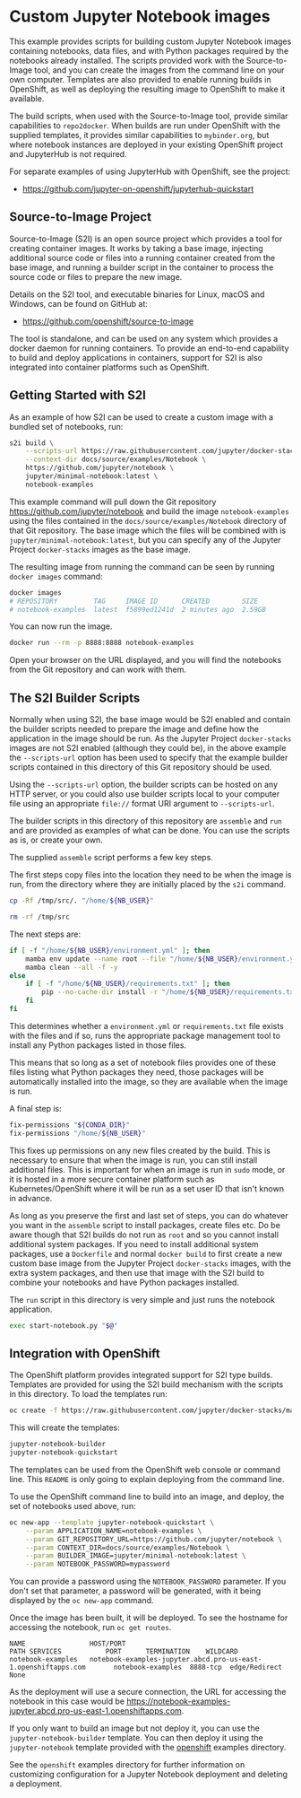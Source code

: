 # Custom Jupyter Notebook images

This example provides scripts for building custom Jupyter Notebook images containing notebooks, data files, and with Python packages required by the notebooks already installed.
The scripts provided work with the Source-to-Image tool, and you can create the images from the command line on your own computer.
Templates are also provided to enable running builds in OpenShift, as well as deploying the resulting image to OpenShift to make it available.

The build scripts, when used with the Source-to-Image tool, provide similar capabilities to `repo2docker`.
When builds are run under OpenShift with the supplied templates, it provides similar capabilities to `mybinder.org`,
but where notebook instances are deployed in your existing OpenShift project and JupyterHub is not required.

For separate examples of using JupyterHub with OpenShift, see the project:

- <https://github.com/jupyter-on-openshift/jupyterhub-quickstart>

## Source-to-Image Project

Source-to-Image (S2I) is an open source project which provides a tool for creating container images.
It works by taking a base image, injecting additional source code or files into a running container created from the base image,
and running a builder script in the container to process the source code or files to prepare the new image.

Details on the S2I tool, and executable binaries for Linux, macOS and Windows, can be found on GitHub at:

- <https://github.com/openshift/source-to-image>

The tool is standalone, and can be used on any system which provides a docker daemon for running containers.
To provide an end-to-end capability to build and deploy applications in containers, support for S2I is also integrated into container platforms such as OpenShift.

## Getting Started with S2I

As an example of how S2I can be used to create a custom image with a bundled set of notebooks, run:

```bash
s2i build \
    --scripts-url https://raw.githubusercontent.com/jupyter/docker-stacks/main/examples/source-to-image \
    --context-dir docs/source/examples/Notebook \
    https://github.com/jupyter/notebook \
    jupyter/minimal-notebook:latest \
    notebook-examples
```

This example command will pull down the Git repository <https://github.com/jupyter/notebook>
and build the image `notebook-examples` using the files contained in the `docs/source/examples/Notebook` directory of that Git repository.
The base image which the files will be combined with is `jupyter/minimal-notebook:latest`, but you can specify any of the Jupyter Project `docker-stacks` images as the base image.

The resulting image from running the command can be seen by running `docker images` command:

```bash
docker images
# REPOSITORY         TAG     IMAGE ID      CREATED        SIZE
# notebook-examples  latest  f5899ed1241d  2 minutes ago  2.59GB
```

You can now run the image.

```bash
docker run --rm -p 8888:8888 notebook-examples
```

Open your browser on the URL displayed, and you will find the notebooks from the Git repository and can work with them.

## The S2I Builder Scripts

Normally when using S2I, the base image would be S2I enabled and contain the builder scripts needed to prepare the image and define how the application in the image should be run.
As the Jupyter Project `docker-stacks` images are not S2I enabled (although they could be),
in the above example the `--scripts-url` option has been used to specify that the example builder scripts contained in this directory of this Git repository should be used.

Using the `--scripts-url` option, the builder scripts can be hosted on any HTTP server,
or you could also use builder scripts local to your computer file using an appropriate `file://` format URI argument to `--scripts-url`.

The builder scripts in this directory of this repository are `assemble` and `run` and are provided as examples of what can be done.
You can use the scripts as is, or create your own.

The supplied `assemble` script performs a few key steps.

The first steps copy files into the location they need to be when the image is run, from the directory where they are initially placed by the `s2i` command.

```bash
cp -Rf /tmp/src/. "/home/${NB_USER}"

rm -rf /tmp/src
```

The next steps are:

```bash
if [ -f "/home/${NB_USER}/environment.yml" ]; then
    mamba env update --name root --file "/home/${NB_USER}/environment.yml"
    mamba clean --all -f -y
else
    if [ -f "/home/${NB_USER}/requirements.txt" ]; then
        pip --no-cache-dir install -r "/home/${NB_USER}/requirements.txt"
    fi
fi
```

This determines whether a `environment.yml` or `requirements.txt` file exists with the files and if so, runs the appropriate package management tool to install any Python packages listed in those files.

This means that so long as a set of notebook files provides one of these files listing what Python packages they need,
those packages will be automatically installed into the image, so they are available when the image is run.

A final step is:

```bash
fix-permissions "${CONDA_DIR}"
fix-permissions "/home/${NB_USER}"
```

This fixes up permissions on any new files created by the build.
This is necessary to ensure that when the image is run, you can still install additional files.
This is important for when an image is run in `sudo` mode, or it is hosted in a more secure container platform such as Kubernetes/OpenShift where it will be run as a set user ID that isn't known in advance.

As long as you preserve the first and last set of steps, you can do whatever you want in the `assemble` script to install packages, create files etc.
Do be aware though that S2I builds do not run as `root` and so you cannot install additional system packages.
If you need to install additional system packages, use a `Dockerfile` and normal `docker build` to first create a new custom base image from the Jupyter Project `docker-stacks` images,
with the extra system packages, and then use that image with the S2I build to combine your notebooks and have Python packages installed.

The `run` script in this directory is very simple and just runs the notebook application.

```bash
exec start-notebook.py "$@"
```

## Integration with OpenShift

The OpenShift platform provides integrated support for S2I type builds.
Templates are provided for using the S2I build mechanism with the scripts in this directory.
To load the templates run:

```bash
oc create -f https://raw.githubusercontent.com/jupyter/docker-stacks/main/examples/source-to-image/templates.json
```

This will create the templates:

```bash
jupyter-notebook-builder
jupyter-notebook-quickstart
```

The templates can be used from the OpenShift web console or command line.
This `README` is only going to explain deploying from the command line.

To use the OpenShift command line to build into an image, and deploy, the set of notebooks used above, run:

```bash
oc new-app --template jupyter-notebook-quickstart \
    --param APPLICATION_NAME=notebook-examples \
    --param GIT_REPOSITORY_URL=https://github.com/jupyter/notebook \
    --param CONTEXT_DIR=docs/source/examples/Notebook \
    --param BUILDER_IMAGE=jupyter/minimal-notebook:latest \
    --param NOTEBOOK_PASSWORD=mypassword
```

You can provide a password using the `NOTEBOOK_PASSWORD` parameter.
If you don't set that parameter, a password will be generated, with it being displayed by the `oc new-app` command.

Once the image has been built, it will be deployed.
To see the hostname for accessing the notebook, run `oc get routes`.

```lang-none
NAME                HOST/PORT                                                       PATH SERVICES           PORT      TERMINATION    WILDCARD
notebook-examples   notebook-examples-jupyter.abcd.pro-us-east-1.openshiftapps.com       notebook-examples  8888-tcp  edge/Redirect  None
```

As the deployment will use a secure connection, the URL for accessing the notebook in this case would be <https://notebook-examples-jupyter.abcd.pro-us-east-1.openshiftapps.com>.

If you only want to build an image but not deploy it, you can use the `jupyter-notebook-builder` template.
You can then deploy it using the `jupyter-notebook` template provided with the [openshift](../openshift) examples directory.

See the `openshift` examples directory for further information on customizing configuration for a Jupyter Notebook deployment and deleting a deployment.
